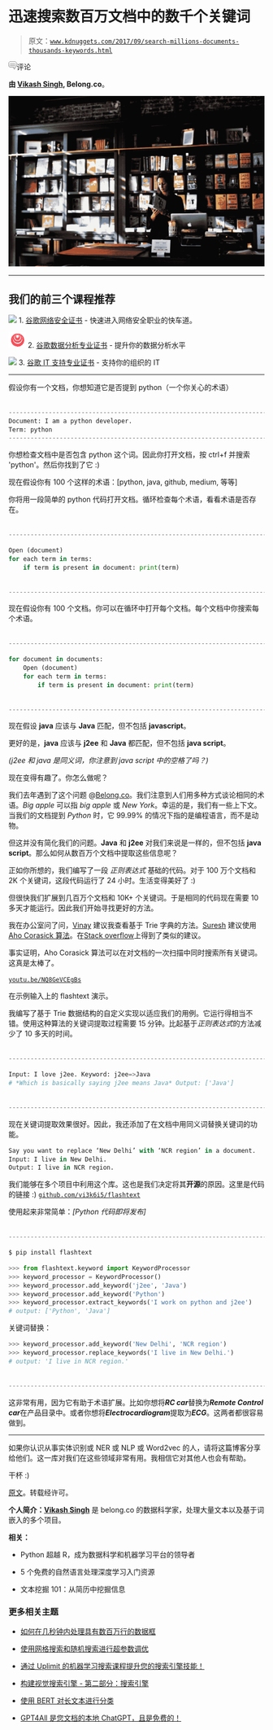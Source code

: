 # 迅速搜索数百万文档中的数千个关键词

> 原文：[`www.kdnuggets.com/2017/09/search-millions-documents-thousands-keywords.html`](https://www.kdnuggets.com/2017/09/search-millions-documents-thousands-keywords.html)

![c](img/3d9c022da2d331bb56691a9617b91b90.png)评论

**由 [Vikash Singh](https://medium.com/@vi3k6i5), Belong.co**。

![](img/5241db5938fde65ba36e10d1a424d7e7.png)

* * *

## 我们的前三个课程推荐

![](img/0244c01ba9267c002ef39d4907e0b8fb.png) 1\. [谷歌网络安全证书](https://www.kdnuggets.com/google-cybersecurity) - 快速进入网络安全职业的快车道。

![](img/e225c49c3c91745821c8c0368bf04711.png) 2\. [谷歌数据分析专业证书](https://www.kdnuggets.com/google-data-analytics) - 提升你的数据分析水平

![](img/0244c01ba9267c002ef39d4907e0b8fb.png) 3\. [谷歌 IT 支持专业证书](https://www.kdnuggets.com/google-itsupport) - 支持你的组织的 IT

* * *

假设你有一个文档，你想知道它是否提到 python（一个你关心的术语）

```py

-------------------------------------------------------------------------
Document: I am a python developer.
Term: python
-------------------------------------------------------------------------

```

你想检查文档中是否包含 python 这个词。因此你打开文档，按 ctrl+f 并搜索 'python'。然后你找到了它 :)

现在假设你有 100 个这样的术语：[python, java, github, medium, 等等]

你将用一段简单的 python 代码打开文档。循环检查每个术语，看看术语是否存在。

```py

-------------------------------------------------------------------------
```

```py
Open (document) 
for each term in terms: 
    if term is present in document: print(term)
```

```py

-------------------------------------------------------------------------
```

现在假设你有 100 个文档。你可以在循环中打开每个文档。每个文档中你搜索每个术语。

```py

-------------------------------------------------------------------------

```

```py
for document in documents: 
    Open (document)
    for each term in terms:
        if term is present in document: print(term)
```

```py

-------------------------------------------------------------------------
```

现在假设 **java** 应该与 **Java** 匹配，但不包括 **javascript**。

更好的是，**java** 应该与 **j2ee** 和 **Java** 都匹配，但不包括 **java script**。

*(j2ee 和 java 是同义词，你注意到 java script 中的空格了吗？)*

现在变得有趣了。你怎么做呢？

我们去年遇到了这个问题 @[Belong.co](https://medium.com/@BelongCo)。我们注意到人们用多种方式谈论相同的术语。*Big apple* 可以指 *big apple* 或 *New York*。幸运的是，我们有一些上下文。当我们的文档提到 *Python* 时，它 99.99% 的情况下指的是编程语言，而不是动物。

但这并没有简化我们的问题。**Java** 和 **j2ee** 对我们来说是一样的，但不包括 **java script**。那么如何从数百万个文档中提取这些信息呢？

正如你所想的，我们编写了一段 *正则表达式* 基础的代码。对于 100 万个文档和 2K 个关键词，这段代码运行了 24 小时。生活变得美好了 :)

但很快我们扩展到几百万个文档和 10K+ 个关键词。于是相同的代码现在需要 10 多天才能运行。因此我们开始寻找更好的方法。

我在办公室问了问，[Vinay](https://www.linkedin.com/in/vinay-pande-54810813/) 建议我查看基于 Trie 字典的方法。[Suresh](https://www.linkedin.com/in/suresh-lakshmanan/) 建议使用[Aho Corasick 算法](https://en.wikipedia.org/wiki/Aho%E2%80%93Corasick_algorithm)。在[Stack overflow](https://stackoverflow.com/questions/44178449/regex-replace-is-taking-time-for-millions-of-documents-how-to-make-it-faster)上得到了类似的建议。

事实证明，Aho Corasick 算法可以在对文档的一次扫描中同时搜索所有关键词。这真是太棒了。

[`youtu.be/NQ8GeVCEgBs`](https://youtu.be/NQ8GeVCEgBs)

在示例输入上的 flashtext 演示。

我编写了基于 Trie 数据结构的自定义实现以适应我们的用例。它运行得相当不错。使用这种算法的关键词提取过程需要 15 分钟。比起基于*正则表达式*的方法减少了 10 多天的时间。

```py

-------------------------------------------------------------------------
```

```py
Input: I love j2ee. Keyword: j2ee=>Java 
# *Which is basically saying j2ee means Java* Output: ['Java']
```

```py

-------------------------------------------------------------------------
```

现在关键词提取效果很好。因此，我还添加了在文档中用同义词替换关键词的功能。

```py
Say you want to replace ‘New Delhi’ with ‘NCR region’ in a document.
Input: I live in New Delhi.
Output: I live in NCR region.
```

我们能够在多个项目中利用这个库。这也是我们决定将其**开源**的原因。这里是代码的链接 :) [`github.com/vi3k6i5/flashtext`](https://github.com/vi3k6i5/flashtext)

使用起来非常简单：*[Python 代码即将发布]*

```py

-------------------------------------------------------------------------
```

```py
$ pip install flashtext
```

```py
>>> from flashtext.keyword import KeywordProcessor
>>> keyword_processor = KeywordProcessor()
>>> keyword_processor.add_keyword('j2ee', 'Java')
>>> keyword_processor.add_keyword('Python')
>>> keyword_processor.extract_keywords('I work on python and j2ee')
# output: ['Python', 'Java']
```

关键词替换：

```py
>>> keyword_processor.add_keyword('New Delhi', 'NCR region')
>>> keyword_processor.replace_keywords('I live in New Delhi.')
# output: 'I live in NCR region.'
```

```py

-------------------------------------------------------------------------
```

这非常有用，因为它有助于术语扩展。比如你想将***RC car***替换为***Remote Control car***在产品目录中。或者你想将***Electrocardiogram***提取为***ECG***。这两者都很容易做到。

* * *

如果你认识从事实体识别或 NER 或 NLP 或 Word2vec 的人，请将这篇博客分享给他们。这一库对我们在这些领域非常有用。我相信它对其他人也会有帮助。

干杯 :)

[原文](https://medium.com/@vi3k6i5/search-millions-of-documents-for-thousands-of-keywords-in-a-flash-b39e5d1e126a)。转载经许可。

**个人简介：[Vikash Singh](https://medium.com/@vi3k6i5)** 是 belong.co 的数据科学家，处理大量文本以及基于词嵌入的多个项目。

**相关：**

+   Python 超越 R，成为数据科学和机器学习平台的领导者

+   5 个免费的自然语言处理深度学习入门资源

+   文本挖掘 101：从简历中挖掘信息

### 更多相关主题

+   [如何在几秒钟内处理具有数百万行的数据框](https://www.kdnuggets.com/2022/01/process-dataframe-millions-rows-seconds.html)

+   [使用网格搜索和随机搜索进行超参数调优](https://www.kdnuggets.com/2022/10/hyperparameter-tuning-grid-search-random-search-python.html)

+   [通过 Uplimit 的机器学习搜索课程提升您的搜索引擎技能！](https://www.kdnuggets.com/2023/10/uplimit-elevate-your-search-engine-skills-search-with-ml-course)

+   [构建视觉搜索引擎 - 第二部分：搜索引擎](https://www.kdnuggets.com/2022/02/building-visual-search-engine-part-2.html)

+   [使用 BERT 对长文本进行分类](https://www.kdnuggets.com/2022/02/classifying-long-text-documents-bert.html)

+   [GPT4All 是您文档的本地 ChatGPT，且是免费的！](https://www.kdnuggets.com/2023/06/gpt4all-local-chatgpt-documents-free.html)
